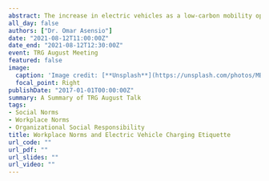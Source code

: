 ```yaml
---
abstract: The increase in electric vehicles as a low-carbon mobility option has driven interest from many workplaces and local governments to offer charging services for employees, customers and visitors. However, the lack of incentives to limit over-consumption in shared charging resources has led to congestion issues. In this paper, we use high-frequency data to study two deterrence mechanisms implemented at one of the largest workplace charging programs in the United States. We study both price and nonprice interventions that encourage adoption of workplace norms and charging etiquette for resource sharing in charging stations. To study these mechanisms, we use a dynamic regression discontinuity design to separately identify treatment effects with digital platform data. Our findings provide new evidence that group norms can play an important role in driving behavioral compliance when setting EV access policies. We also find that workplace norms are complements to dynamic pricing policies. We discuss the implications of this data discovery for the effective management of common pool resources in the context of workplace charging and space-constrained environments. This article met the requirements for a gold-gold JIE data openness badge described at [http://jie.click/badges](http://jie.click/badges)
all_day: false
authors: ["Dr. Omar Asensio"]
date: "2021-08-12T11:00:00Z"
date_end: "2021-08-12T12:30:00Z"
event: TRG August Meeting
featured: false
image:
  caption: 'Image credit: [**Unsplash**](https://unsplash.com/photos/MBW3F1jEhh0)'
  focal_point: Right
publishDate: "2017-01-01T00:00:00Z"
summary: A Summary of TRG August Talk
tags:
- Social Norms
- Workplace Norms
- Organizational Social Responsibility
title: Workplace Norms and Electric Vehicle Charging Etiquette
url_code: ""
url_pdf: ""
url_slides: ""
url_video: ""
---
```



